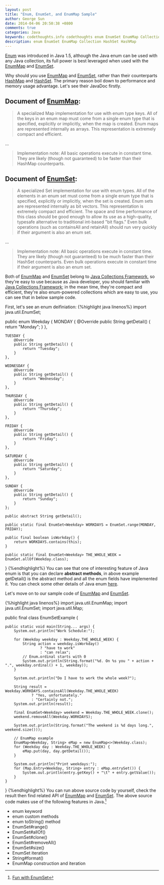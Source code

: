```yaml
---
layout: post
title: "Enum, EnumSet, and EnumMap Sample"
author: George Sun
date: 2014-04-06 20:50:38 +0800
comments: true
categories: Java
keywords: codethoughts.info codethoughts enum EnumSet EnumMap Collection HashSet HashMap
description: enum EnumSet EnumMap Collection HashSet HashMap
---
```


[Enum](http://docs.oracle.com/javase/tutorial/java/javaOO/enum.html) was introduced in Java 1.5, although the Java enum can be used with any Java collection, its full power is best leveraged when used with the [EnumMap](http://docs.oracle.com/javase/7/docs/api/java/util/EnumMap.html) and [EnumSet](http://docs.oracle.com/javase/7/docs/api/java/util/EnumSet.html).

Why should you use [EnumMap](http://docs.oracle.com/javase/7/docs/api/java/util/EnumMap.html) and [EnumSet](http://docs.oracle.com/javase/7/docs/api/java/util/EnumSet.html), rather than their counterparts [HashMap](http://docs.oracle.com/javase/7/docs/api/java/util/HashMap.html) and [HashSet](http://docs.oracle.com/javase/7/docs/api/java/util/HashSet.html). The primary reason boil down to performance and memory usage advantage. Let's see their JavaDoc firstly.

<!-- more -->

Document of [EnumMap](http://docs.oracle.com/javase/7/docs/api/java/util/EnumMap.html):
---
> A specialized Map implementation for use with enum type keys. All of the keys in an enum map must come from a single enum type that is specified, explicitly or implicitly, when the map is created. Enum maps are represented internally as arrays. This representation is extremely compact and efficient.

...

> Implementation note: All basic operations execute in constant time. They are likely (though not guaranteed) to be faster than their HashMap counterparts.

Document of [EnumSet](http://docs.oracle.com/javase/7/docs/api/java/util/EnumSet.html):
---
> A specialized Set implementation for use with enum types. All of the elements in an enum set must come from a single enum type that is specified, explicitly or implicitly, when the set is created. Enum sets are represented internally as bit vectors. This representation is extremely compact and efficient. The space and time performance of this class should be good enough to allow its use as a high-quality, typesafe alternative to traditional int-based "bit flags." Even bulk operations (such as containsAll and retainAll) should run very quickly if their argument is also an enum set.

...

> Implementation note: All basic operations execute in constant time. They are likely (though not guaranteed) to be much faster than their HashSet counterparts. Even bulk operations execute in constant time if their argument is also an enum set.

Both of [EnumMap](http://docs.oracle.com/javase/7/docs/api/java/util/EnumMap.html) and [EnumSet](http://docs.oracle.com/javase/7/docs/api/java/util/EnumSet.html) belong to [Java Collections Framework](http://docs.oracle.com/javase/7/docs/technotes/guides/collections/index.html), so they're easy to use because as Java developer, you should familiar with [Java Collections Framework](http://docs.oracle.com/javase/7/docs/technotes/guides/collections/index.html); in the mean time, they're compact and efficient,  they're also enum-powered collections which are easy to use, you can see that in below sample code.

First, let's see an enum deifiniation:
{%highlight java linenos%}
import java.util.EnumSet;

public enum Weekday {
    MONDAY {
        @Override
        public String getDetail() {
            return "Monday";
        }
    },

    TUESDAY {
        @Override
        public String getDetail() {
            return "Tuesday";
        }
    },

    WEDNESDAY {
        @Override
        public String getDetail() {
            return "Wednesday";
        }
    },

    THURSDAY {
        @Override
        public String getDetail() {
            return "Thursday";
        }
    },

    FRIDAY {
        @Override
        public String getDetail() {
            return "Friday";
        }
    },

    SATURDAY {
        @Override
        public String getDetail() {
            return "Saturday";
        }
    },

    SUNDAY {
        @Override
        public String getDetail() {
            return "Sunday";
        }
    };

    public abstract String getDetail();

    public static final EnumSet<Weekday> WORKDAYS = EnumSet.range(MONDAY, FRIDAY);

    public final boolean isWorkday() {
        return WORKDAYS.contains(this);
    }

    public static final EnumSet<Weekday> THE_WHOLE_WEEK = EnumSet.allOf(Weekday.class);
}
{%endhighlight%}
You can see that one of interesting feature of Java enum is that you can declare **abstract methods**, in above example getDetail() is the abstract method and all the enum fields have implemented it. You can check some other details of Java enum [here](http://docs.oracle.com/javase/tutorial/java/javaOO/enum.html).

Let's move on to our sample code of [EnumMap](http://docs.oracle.com/javase/7/docs/api/java/util/EnumMap.html) and [EnumSet](http://docs.oracle.com/javase/7/docs/api/java/util/EnumSet.html).

{%highlight java linenos%}
import java.util.EnumMap;
import java.util.EnumSet;
import java.util.Map;

public final class EnumSetExample {

    public static void main(String... args) {
        System.out.println("Work Schedule:");

        for (Weekday weekday : Weekday.THE_WHOLE_WEEK) {
            String action = weekday.isWorkday()
                    ? "have to work"
                    : "can relax";
            // Enum.ordinal starts with 0
            System.out.println(String.format("%d. On %s you " + action + ".", weekday.ordinal() + 1, weekday));
        }

        System.out.println("Do I have to work the whole week?");

        String result = Weekday.WORKDAYS.containsAll(Weekday.THE_WHOLE_WEEK)
                ? "Yes, unfortunately."
                : "Certainly not.";
        System.out.println(result);

        final EnumSet<Weekday> weekend = Weekday.THE_WHOLE_WEEK.clone();
        weekend.removeAll(Weekday.WORKDAYS);

        System.out.println(String.format("The weekend is %d days long.", weekend.size()));

        // EnumMap example
        EnumMap<Weekday, String> eMap = new EnumMap<>(Weekday.class);
        for (Weekday day : Weekday.THE_WHOLE_WEEK) {
            eMap.put(day, day.getDetail());
        }

        System.out.println("Print weekdays:");
        for (Map.Entry<Weekday, String> entry : eMap.entrySet()) {
            System.out.println(entry.getKey() + "\t" + entry.getValue());
        }
    }
}
{%endhighlight%}
You can run above source code by yourself, check the result then find related API of [EnumMap](http://docs.oracle.com/javase/7/docs/api/java/util/EnumMap.html) and [EnumSet](http://docs.oracle.com/javase/7/docs/api/java/util/EnumSet.html). The above source code makes use of the following features in Java.[^1]

* enum keyword
* enum custom methods
* enum toString() method
* EnumSet#range()
* EnumSet#allOf()
* EnumSet#clone()
* EnumSet#removeAll()
* EnumSet#size()
* EnumSet iteration
* String#format()
* EnumMap construction and iteration

[^1]:[Fun with EnumSet](https://weblogs.java.net/blog/mkarg/archive/2010/01/03/fun-enumset)
